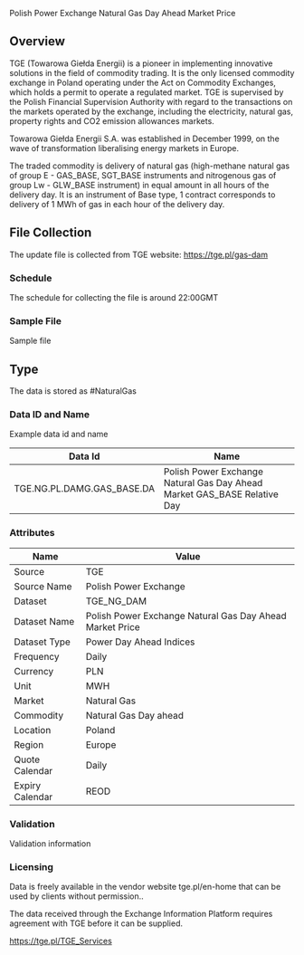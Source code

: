 Polish Power Exchange Natural Gas Day Ahead Market Price

## Overview

TGE (Towarowa Giełda Energii)  is a pioneer in implementing innovative solutions in the field of commodity trading. It is the only licensed commodity exchange in Poland operating under the Act on Commodity Exchanges, which holds a permit to operate a regulated market. TGE is supervised by the Polish Financial Supervision Authority with regard to the transactions on the markets operated by the exchange, including the electricity, natural gas, property rights and CO2 emission allowances markets.

Towarowa Giełda Energii S.A. was established in December 1999, on the wave of transformation liberalising energy markets in Europe.

The traded commodity is delivery of natural gas (high-methane natural gas of group E - GAS_BASE, SGT_BASE instruments and nitrogenous gas of group Lw - GLW_BASE instrument) in equal amount in all hours of the delivery day. It is an instrument of Base type, 1 contract corresponds to delivery of 1 MWh of gas in each hour of the delivery day.

## File Collection

The update file is collected from TGE website: https://tge.pl/gas-dam

### Schedule

The schedule for collecting the file is around 22:00GMT

### Sample File

Sample file

## Type

The data is stored as #NaturalGas

### Data ID and Name

Example data id and name

|**Data Id**|**Name**|
|-|-|
|TGE.NG.PL.DAMG.GAS_BASE.DA|Polish Power Exchange Natural Gas Day Ahead Market GAS_BASE Relative Day|

### Attributes

|Name|Value|
|-|-|
|Source|TGE|
|Source Name|Polish Power Exchange|
|Dataset|TGE_NG_DAM|
|Dataset Name|Polish Power Exchange Natural Gas Day Ahead Market Price|
|Dataset Type|Power Day Ahead Indices|
|Frequency|Daily|
|Currency|PLN|
|Unit|MWH|
|Market|Natural Gas|
|Commodity|Natural Gas Day ahead|
|Location|Poland|
|Region|Europe|
|Quote Calendar|Daily|
|Expiry Calendar|REOD|

### Validation

Validation information

### Licensing

Data is freely available in the vendor website tge.pl/en-home that can be used by clients without permission..

The data received through the Exchange Information Platform requires agreement with TGE before it can be supplied.

https://tge.pl/TGE_Services